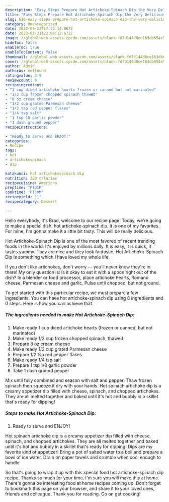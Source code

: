 ```yaml
---
description: "Easy Steps Prepare Hot Artichoke-Spinach Dip the Very Delicious"
title: "Easy Steps Prepare Hot Artichoke-Spinach Dip the Very Delicious"
slug: 616-easy-steps-prepare-hot-artichoke-spinach-dip-the-very-delicious
category: Uncategorized
date: 2022-09-22T17:53:14.067Z
date: 2023-03-31T22:06:12.672Z
image: //global-web-assets.cpcdn.com/assets/blank-fd7d144d8ce163db654e5a02c40b08a2775adb7897d16e4062681dc7e1b2800f.png
hideToc: false
enableToc: true
enableTocContent: false
thumbnail: //global-web-assets.cpcdn.com/assets/blank-fd7d144d8ce163db654e5a02c40b08a2775adb7897d16e4062681dc7e1b2800f.png
cover: //global-web-assets.cpcdn.com/assets/blank-fd7d144d8ce163db654e5a02c40b08a2775adb7897d16e4062681dc7e1b2800f.png
author: Admin
authorAv: notfound
ratingvalue: 3.9
reviewcount: 9
recipeingredient:
- "1 cup diced artichoke hearts frozen or canned but not marinated"
- "1/2 cup frozen chopped spinach thawed"
- "8 oz cream cheese"
- "1/2 cup grated Parmesan cheese"
- "1/2 tsp red pepper flakes"
- "1/4 tsp salt"
- "1 tsp 18 garlic powder"
- "1 dash ground pepper"
recipeinstructions:

- "Ready to serve and ENJOY!"
categories:
- Recipe
tags:
- hot
- artichokespinach
- dip

katakunci: hot artichokespinach dip 
nutrition: 220 calories
recipecuisine: American
preptime: "PT31M"
cooktime: "PT30M"
recipeyield: "1"
recipecategory: Dessert

---
```



Hello everybody, it's Brad, welcome to our recipe page. Today, we're going to make a special dish, hot artichoke-spinach dip. It is one of my favorites. For mine, I'm gonna make it a little bit tasty. This will be really delicious.

Hot Artichoke-Spinach Dip is one of the most favored of recent trending foods in the world. It's enjoyed by millions daily. It is easy, it is quick, it tastes yummy. They are nice and they look fantastic. Hot Artichoke-Spinach Dip is something which I have loved my whole life.

If you don&#39;t like artichokes, don&#39;t worry — you&#39;ll never know they&#39;re in there! My only question is: Is it okay to eat it with a spoon right out of the dish? In a blender or food processor, place artichoke hearts, Romano cheese, Parmesan cheese and garlic. Pulse until chopped, but not ground.


To get started with this particular recipe, we must prepare a few ingredients. You can have hot artichoke-spinach dip using 8 ingredients and 0 steps. Here is how you can achieve that.

<!--inarticleads1-->

##### The ingredients needed to make Hot Artichoke-Spinach Dip:

1. Make ready 1 cup diced artichoke hearts (frozen or canned, but not marinated)
1. Make ready 1/2 cup frozen chopped spinach, thawed
1. Prepare 8 oz cream cheese
1. Make ready 1/2 cup grated Parmesan cheese
1. Prepare 1/2 tsp red pepper flakes
1. Make ready 1/4 tsp salt
1. Prepare 1 tsp 1/8 garlic powder
1. Take 1 dash ground pepper


Mix until fully combined and season with salt and pepper. Thaw frozen spinach then squeeze it dry with your hands. Hot spinach artichoke dip is a creamy appetizer dip filled with cheese, spinach, and chopped artichokes. They are all melted together and baked until it&#39;s hot and bubbly in a skillet that&#39;s ready for dipping! 

<!--inarticleads2-->

##### Steps to make Hot Artichoke-Spinach Dip:


1. Ready to serve and ENJOY!

Hot spinach artichoke dip is a creamy appetizer dip filled with cheese, spinach, and chopped artichokes. They are all melted together and baked until it&#39;s hot and bubbly in a skillet that&#39;s ready for dipping! Dips are my favorite kind of appetizer! Bring a pot of salted water to a boil and prepare a bowl of ice water. Drain on paper towels and crumble when cool enough to handle. 

So that's going to wrap it up with this special food hot artichoke-spinach dip recipe. Thanks so much for your time. I'm sure you will make this at home. There's gonna be interesting food at home recipes coming up. Don't forget to bookmark this page on your browser, and share it to your loved ones, friends and colleague. Thank you for reading. Go on get cooking!
